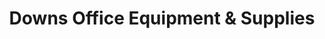 ---
title: "Downs Office Equipment & Supplies"
url: /toowoomba/downs-office-equipment-and-supplies/
shop: office supplies
---